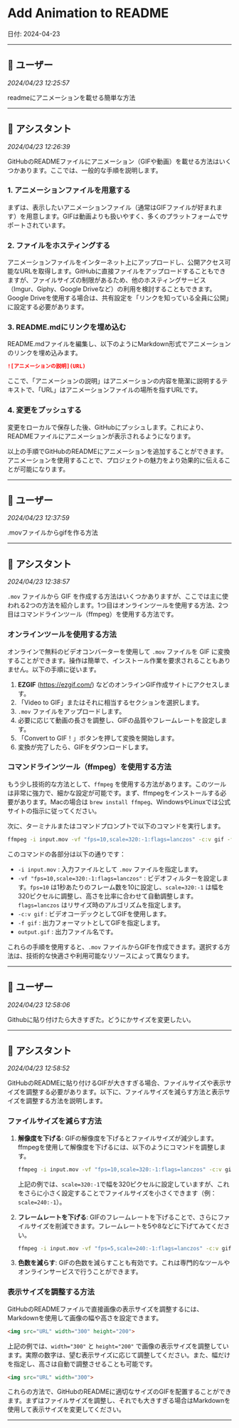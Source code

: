 # Add Animation to README

日付: 2024-04-23

---

## 👤 ユーザー
*2024/04/23 12:25:57*

readmeにアニメーションを載せる簡単な方法

---

## 🤖 アシスタント
*2024/04/23 12:26:39*

GitHubのREADMEファイルにアニメーション（GIFや動画）を載せる方法はいくつかあります。ここでは、一般的な手順を説明します。

### 1. アニメーションファイルを用意する
まずは、表示したいアニメーションファイル（通常はGIFファイルが好まれます）を用意します。GIFは動画よりも扱いやすく、多くのプラットフォームでサポートされています。

### 2. ファイルをホスティングする
アニメーションファイルをインターネット上にアップロードし、公開アクセス可能なURLを取得します。GitHubに直接ファイルをアップロードすることもできますが、ファイルサイズの制限があるため、他のホスティングサービス（Imgur、Giphy、Google Driveなど）の利用を検討することもできます。Google Driveを使用する場合は、共有設定を「リンクを知っている全員に公開」に設定する必要があります。

### 3. README.mdにリンクを埋め込む
README.mdファイルを編集し、以下のようにMarkdown形式でアニメーションのリンクを埋め込みます。

```markdown
![アニメーションの説明](URL)
```

ここで、「アニメーションの説明」はアニメーションの内容を簡潔に説明するテキストで、「URL」はアニメーションファイルの場所を指すURLです。

### 4. 変更をプッシュする
変更をローカルで保存した後、GitHubにプッシュします。これにより、READMEファイルにアニメーションが表示されるようになります。

以上の手順でGitHubのREADMEにアニメーションを追加することができます。アニメーションを使用することで、プロジェクトの魅力をより効果的に伝えることが可能になります。

---

## 👤 ユーザー
*2024/04/23 12:37:59*

.movファイルからgifを作る方法

---

## 🤖 アシスタント
*2024/04/23 12:38:57*

`.mov` ファイルから GIF を作成する方法はいくつかありますが、ここでは主に使われる2つの方法を紹介します。1つ目はオンラインツールを使用する方法、2つ目はコマンドラインツール（ffmpeg）を使用する方法です。

### オンラインツールを使用する方法

オンラインで無料のビデオコンバーターを使用して `.mov` ファイルを GIF に変換することができます。操作は簡単で、インストール作業を要求されることもありません。以下の手順に従います。

1. **EZGIF** (https://ezgif.com/) などのオンラインGIF作成サイトにアクセスします。
2. 「Video to GIF」またはそれに相当するセクションを選択します。
3. `.mov` ファイルをアップロードします。
4. 必要に応じて動画の長さを調整し、GIFの品質やフレームレートを設定します。
5. 「Convert to GIF！」ボタンを押して変換を開始します。
6. 変換が完了したら、GIFをダウンロードします。

### コマンドラインツール（ffmpeg）を使用する方法

もう少し技術的な方法として、`ffmpeg` を使用する方法があります。このツールは非常に強力で、細かな設定が可能です。まず、ffmpegをインストールする必要があります。Macの場合は `brew install ffmpeg`、WindowsやLinuxでは公式サイトの指示に従ってください。

次に、ターミナルまたはコマンドプロンプトで以下のコマンドを実行します。

```bash
ffmpeg -i input.mov -vf "fps=10,scale=320:-1:flags=lanczos" -c:v gif -f gif output.gif
```

このコマンドの各部分は以下の通りです：

- `-i input.mov` : 入力ファイルとして `.mov` ファイルを指定します。
- `-vf "fps=10,scale=320:-1:flags=lanczos"` : ビデオフィルターを設定します。`fps=10` は1秒あたりのフレーム数を10に設定し、`scale=320:-1` は幅を320ピクセルに調整し、高さを比率に合わせて自動調整します。`flags=lanczos` はリサイズ時のアルゴリズムを指定します。
- `-c:v gif` : ビデオコーデックとしてGIFを使用します。
- `-f gif` : 出力フォーマットとしてGIFを指定します。
- `output.gif` : 出力ファイル名です。

これらの手順を使用すると、`.mov` ファイルからGIFを作成できます。選択する方法は、技術的な快適さや利用可能なリソースによって異なります。

---

## 👤 ユーザー
*2024/04/23 12:58:06*

Githubに貼り付けたら大きすぎた。どうにかサイズを変更したい。

---

## 🤖 アシスタント
*2024/04/23 12:58:52*

GitHubのREADMEに貼り付けるGIFが大きすぎる場合、ファイルサイズや表示サイズを調整する必要があります。以下に、ファイルサイズを減らす方法と表示サイズを調整する方法を説明します。

### ファイルサイズを減らす方法

1. **解像度を下げる**: GIFの解像度を下げるとファイルサイズが減少します。ffmpegを使用して解像度を下げるには、以下のようにコマンドを調整します。

   ```bash
   ffmpeg -i input.mov -vf "fps=10,scale=320:-1:flags=lanczos" -c:v gif -f gif output.gif
   ```

   上記の例では、`scale=320:-1`で幅を320ピクセルに設定していますが、これをさらに小さく設定することでファイルサイズを小さくできます（例：`scale=240:-1`）。

2. **フレームレートを下げる**: GIFのフレームレートを下げることで、さらにファイルサイズを削減できます。フレームレートを5や8などに下げてみてください。

   ```bash
   ffmpeg -i input.mov -vf "fps=5,scale=240:-1:flags=lanczos" -c:v gif -f gif output.gif
   ```

3. **色数を減らす**: GIFの色数を減らすことも有効です。これは専門的なツールやオンラインサービスで行うことができます。

### 表示サイズを調整する方法

GitHubのREADMEファイルで直接画像の表示サイズを調整するには、Markdownを使用して画像の幅や高さを設定できます。

```markdown
<img src="URL" width="300" height="200">
```

上記の例では、`width="300"` と `height="200"` で画像の表示サイズを調整しています。実際の数字は、望む表示サイズに応じて調整してください。また、幅だけを指定し、高さは自動で調整させることも可能です。

```markdown
<img src="URL" width="300">
```

これらの方法で、GitHubのREADMEに適切なサイズのGIFを配置することができます。まずはファイルサイズを調整し、それでも大きすぎる場合はMarkdownを使用して表示サイズを変更してください。

---
